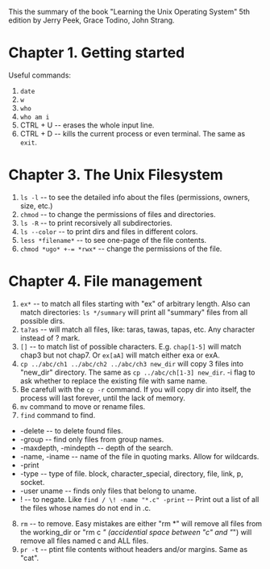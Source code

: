 This the summary of the book "Learning the Unix Operating System" 5th edition by Jerry Peek, Grace Todino, John Strang.

# Chapter 1. Getting started

Useful commands:

1. ```date```
2. ```w```
3. ```who```
4. ```who am i```
5. CTRL + U -- erases the whole input line.
6. CTRL + D -- kills the current process or even terminal. The same as ```exit```.


# Chapter 3. The Unix Filesystem

1. ```ls -l``` -- to see the detailed info about the files (permissions, owners, size, etc.)
2. ```chmod``` -- to change the permissions of files and directories.
3. ```ls -R``` -- to print recorsively all subdirectories.
4. ```ls --color``` -- to print dirs and files in different colors.
5. ```less *filename*``` -- to see one-page of the file contents.
6. ```chmod *ugo* +-= *rwx*``` -- change the permissions of the file.


# Chapter 4. File management

1. ```ex*``` -- to match all files starting with "ex" of arbitrary length. Also can match directories: ```ls */summary``` will print all "summary" files from all possible dirs.
2. ```ta?as``` -- will match all files, like: taras, tawas, tapas, etc. Any character instead of ? mark.
3. ```[]``` -- to match list of possible characters. E.g. ```chap[1-5]``` will match chap3 but not chap7. Or ```ex[aA]``` will match either exa or exA.
4. ```cp ../abc/ch1 ../abc/ch2 ../abc/ch3 new_dir``` will copy 3 files into "new_dir" directory. The same as ```cp ../abc/ch[1-3] new_dir```. -i flag to ask whether to replace the existing file with same name.
5. Be carefull with the ```cp -r``` command. If you will copy dir into itself, the process will last forever, until the lack of memory.
6. ```mv``` command to move or rename files.
7. ```find``` command to find.
* -delete -- to delete found files.
* -group -- find only files from group names.
* -maxdepth, -mindepth -- depth of the search.
* -name, -iname -- name of the file in quoting marks. Allow for wildcards.
* -print
* -type -- type of file. block, character_special, directory, file, link, p, socket.
* -user uname -- finds only files that belong to uname.
* \! -- to negate. Like ```find / \! -name "*.c" -print``` -- Print out a list of all the files whose names do not end in .c.

8. ```rm``` -- to remove. Easy mistakes are either "rm *" will remove all files from the working_dir or "rm c *" (accidential space between "c" and "*") will remove all files named c and ALL files.
9. ```pr -t``` -- ptint file contents without headers and/or margins. Same as "cat".
